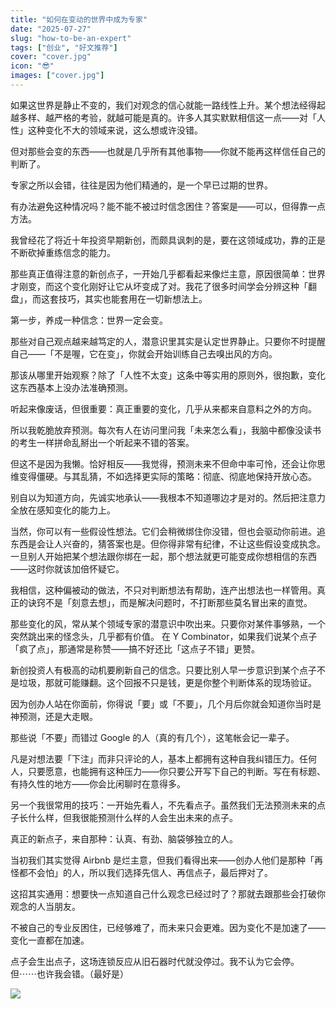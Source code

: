 ```yaml
---
title: "如何在变动的世界中成为专家"
date: "2025-07-27"
slug: "how-to-be-an-expert"
tags: ["创业", "好文推荐"]
cover: "cover.jpg"
icon: "😎"
images: ["cover.jpg"]
---
```

如果这世界是静止不变的，我们对观念的信心就能一路线性上升。某个想法经得起越多样、越严格的考验，就越可能是真的。许多人其实默默相信这一点——对「人性」这种变化不大的领域来说，这么想或许没错。



但对那些会变的东西——也就是几乎所有其他事物——你就不能再这样信任自己的判断了。



专家之所以会错，往往是因为他们精通的，是一个早已过期的世界。



有办法避免这种情况吗？能不能不被过时信念困住？答案是——可以，但得靠一点方法。



我曾经花了将近十年投资早期新创，而颇具讽刺的是，要在这领域成功，靠的正是不断砍掉重练信念的能力。



那些真正值得注意的新创点子，一开始几乎都看起来像烂主意，原因很简单：世界才刚变，而这个变化刚好让它从坏变成了对。我花了很多时间学会分辨这种「翻盘」，而这套技巧，其实也能套用在一切新想法上。



第一步，养成一种信念：世界一定会变。



那些对自己观点越来越笃定的人，潜意识里其实是认定世界静止。只要你不时提醒自己——「不是喔，它在变」，你就会开始训练自己去嗅出风的方向。



那该从哪里开始观察？除了「人性不太变」这条中等实用的原则外，很抱歉，变化这东西基本上没办法准确预测。



听起来像废话，但很重要：真正重要的变化，几乎从来都来自意料之外的方向。



所以我乾脆放弃预测。每次有人在访问里问我「未来怎么看」，我脑中都像没读书的考生一样拼命乱掰出一个听起来不错的答案。



但这不是因为我懒。恰好相反——我觉得，预测未来不但命中率可怜，还会让你思维变得僵硬。与其乱猜，不如选择更实际的策略：彻底、彻底地保持开放心态。



别自以为知道方向，先诚实地承认——我根本不知道哪边才是对的。然后把注意力全放在感知变化的能力上。



当然，你可以有一些假设性想法。它们会稍微绑住你没错，但也会驱动你前进。追东西是会让人兴奋的，猜答案也是。但你得非常有纪律，不让这些假设变成执念。
一旦别人开始把某个想法跟你绑在一起，那个想法就更可能变成你想相信的东西——这时你就该加倍怀疑它。



我相信，这种偏被动的做法，不只对判断想法有帮助，连产出想法也一样管用。真正的诀窍不是「刻意去想」，而是解决问题时，不打断那些莫名冒出来的直觉。



那些变化的风，常从某个领域专家的潜意识中吹出来。只要你对某件事够熟，一个突然跳出来的怪念头，几乎都有价值。
在 Y Combinator，如果我们说某个点子「疯了点」，那通常是称赞——搞不好还比「这点子不错」更赞。



新创投资人有极高的动机要刷新自己的信念。只要比别人早一步意识到某个点子不是垃圾，那就可能赚翻。这个回报不只是钱，更是你整个判断体系的现场验证。



因为创办人站在你面前，你得说「要」或「不要」，几个月后你就会知道你当时是神预测，还是大走眼。



那些说「不要」而错过 Google 的人（真的有几个），这笔帐会记一辈子。



凡是对想法要「下注」而非只评论的人，基本上都拥有这种自我纠错压力。任何人，只要愿意，也能拥有这种压力——你只要公开写下自己的判断。写在有标题、有持久性的地方——你会比闲聊时在意得多。



另一个我很常用的技巧：一开始先看人，不先看点子。虽然我们无法预测未来的点子长什么样，但我很能预测什么样的人会生出未来的点子。



真正的新点子，来自那种：认真、有劲、脑袋够独立的人。



当初我们其实觉得 Airbnb 是烂主意，但我们看得出来——创办人他们是那种「再怪都不会怕」的人，所以我们选择先信人、再信点子，最后押对了。



这招其实通用：想要快一点知道自己什么观念已经过时了？那就去跟那些会打破你观念的人当朋友。



不被自己的专业反困住，已经够难了，而未来只会更难。因为变化不是加速了——变化一直都在加速。



点子会生出点子，这场连锁反应从旧石器时代就没停过。我不认为它会停。
但⋯⋯也许我会错。（最好是）




![](https://prod-files-secure.s3.us-west-2.amazonaws.com/112d0858-5090-4d34-a606-b75eb8d65fd2/46476355-9cf3-4e99-9b7a-3531bc426380/1000202064.png?X-Amz-Algorithm=AWS4-HMAC-SHA256&X-Amz-Content-Sha256=UNSIGNED-PAYLOAD&X-Amz-Credential=ASIAZI2LB4663BUBJWS5%2F20250919%2Fus-west-2%2Fs3%2Faws4_request&X-Amz-Date=20250919T035026Z&X-Amz-Expires=3600&X-Amz-Security-Token=IQoJb3JpZ2luX2VjEFIaCXVzLXdlc3QtMiJHMEUCIQDlM5Bo55m7G2NdVhb7GW5N4zClkoMNJNcD1R1T6i68%2BgIganH47gk4zUxKFQYyVjgSaNVQ3YGQSgFpV7sIJPC28zAqiAQIy%2F%2F%2F%2F%2F%2F%2F%2F%2F%2F%2FARAAGgw2Mzc0MjMxODM4MDUiDO8w9SrcwFl5Cuy1OCrcA%2FyREkqhrdvT7uQAlWZErImAJ9T4JWxqUehWsgn46QQXd90t3hR4OObzmCWcOa%2B7pYoIQsplBJYkDYIfXBtU8qkbpD15iZC4JSHSCd05YVCKU99GC2pc5B3uuXCRUBiAqzeKwAEOwmJydXo7erbdQX%2FEh7uhbngv77greFTWloKOu0w46s46CcVsk8KF4w2HCPT%2BhE30vqYFR7NQbGXCJgYVZ1ZTvX5c3o4RTb4dhMpLioP9uil24d1ahQDI0cETzeTt6G%2BF5sTTy%2FsrbF%2BGGhqT%2Fp2xBFLnbPV9iPPND9hpyi%2B8u7D7%2BB6hh1t48zV7iyMP5MOwrXXhuBttaQpQPM8uqIU60XpCZ83NqQx%2FMdXy8trVc5WSaUB5%2BwP51S1v61o%2FWjuiSHwlPPeZ71pSeQeBeTV2inaTwPICipOTkRJNQB2splJCLua38LBDYH5yQFGLThckChmHnQ%2FGWpZQJqrXvwBD6f%2FOhqJAtcFqeCJuxQcNJpF51%2FiAZ267wUb5pppGmrE0HtfH4wdhnbTPZgTB1uUX97hFZfW1kYfk3yqzPIGlEeNkvbgnLLygxCq984Y87LQQYz32C%2FNALOzRUvyIQUgLCBRacfKDY6iOrE6npc%2Bepd1Lv9SK2coxMJPjssYGOqUBt4ftaBLSJmtcNonoz9nJ9V1PCYV5WmdJ69NhHHUCQpd9s1zLAQyoexKTEhFUM7%2B34%2FzJufmHItq7HQdQ3WDFc8OftyRkiBxKohF%2FogKMpKW7JrW737%2FAyrBvobQOH2OYhrqaHdyBnHe3A0H0Z4Lii2Rsvr4ZaE9oAdgfjRXHocLQbwPbLP4rzECqQfF9cTlquCyqlqmHAkALwYAegqiBaeQ6zP%2Bh&X-Amz-Signature=7ee6b84624e8ea25e86bc197158fa0888f11cf835acf4ecd6edfd7e5c4e9d574&X-Amz-SignedHeaders=host&x-amz-checksum-mode=ENABLED&x-id=GetObject)

